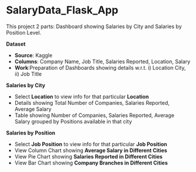 # SalaryData_Flask_App
<p>This project 2 parts: Dashboard showing Salaries by City and Salaries by Position Level.</p>
<p><b>Dataset</b></p>
<ul>
  <li><b>Source</b>: Kaggle</li>
  <li><b>Columns</b>: Company Name, Job Title, Salaries Reported, Location, Salary</li>
  <li><b>Work</b>:Preparation of Dashboards showing details w.r.t. i) Location City, ii) Job Title </li>
</ul>
<p><b>Salaries by City</b></p>
<ul>
  <li>Select <b>Location</b> to view info for that particular <b>Location</b></li>
  <li>Details showing Total Number of Companies, Salaries Reported, Average Salary</li>
  <li>Table showing Number of Companies, Salaries Reported, Average Salary grouped by Positions available in that city</li>
</ul>
<p><b>Salaries by Position</b></p>
<ul>
  <li>Select <b>Job Position</b> to view info for that particular <b>Job Position</b></li>
  <li>View Column Chart showing <b>Average Salary in Different Cities</b></li>
  <li>View Pie Chart showing <b>Salaries Reported in Different Cities</b></li>
  <li>View Bar Chart showing <b>Company Branches in Different Cities</b></li>
</ul>
